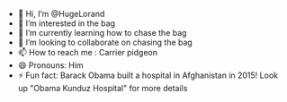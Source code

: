 - 👋 Hi, I’m @HugeLorand
- 👀 I’m interested in the bag
- 🌱 I’m currently learning how to chase the bag
- 💞️ I’m looking to collaborate on chasing the bag
- 📫 How to reach me : Carrier pidgeon
- 😄 Pronouns: Him
- ⚡ Fun fact: Barack Obama built a hospital in Afghanistan in 2015! Look up "Obama Kunduz Hospital" for more details

<!---
HugeLorand/HugeLorand is a ✨ special ✨ repository because its `README.md` (this file) appears on your GitHub profile.
You can click the Preview link to take a look at your changes.
--->
